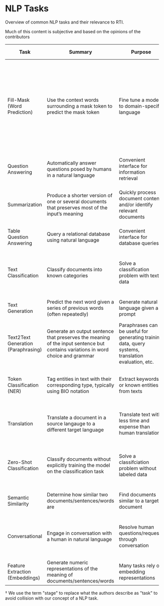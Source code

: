 # NLP Tasks

Overview of common NLP tasks and their relevance to RTI.

Much of this content is subjective and based on the opinions of the contributors

| Task | Summary | Purpose | [Stage†](https://www.annualreviews.org/doi/full/10.1146/annurev-polisci-053119-015921) | Requirements | Example RTI application | Relevance to RTI |
|---|---|---|---|---|---|---|
| Fill-Mask (Word Prediction) | Use the context words surrounding a mask token to predict the mask token | Fine tune a model to domain-specific language | | Pretrained model, domain-specific texts | Improve performance on a NLP task using a pretrained model with esoteric, domain-specific language, e.g. language related to a specific health problem | Medium |
| Question Answering | Automatically answer questions posed by humans in a natural language | Convenient interface for information retrieval | | Iterative data labeling process, usually a deep learning model | Tool to help client expore a knowledge base | Low |
| Summarization | Produce a shorter version of one or several documents that preserves most of the input’s meaning | Quickly process document content and/or identify relevant documents | | Model evaluation can be difficult | Tool to summarize proposals, RFAs, or research papers | Medium |
| Table Question Answering | Query a relational database using natural language | Convenient interface for database queries | |Data must be in relational database format | Feature of a web app for data exploration | Medium |
| Text Classification | Classify documents into known categories | Solve a classification problem with text data | Measurement, Prediction | Requires labeled data | Relevance modeling - is a document relvant to a given research question | High |
| Text Generation | Predict the next word given a series of previous words (often repeatedly) | Generate natural language given a prompt | | Large deep learning model needed for best performance | Applied indirectly in conversational projects | Low |
| Text2Text Generation (Paraphrasing) | Generate an output sentence that preserves the meaning of the input sentence but contains variations in word choice and grammar | Paraphrases can be useful for generating training data, query systems, translation evaluation, etc. | | Model evaluation can be difficult | Generate additional training data | High |
| Token Classification (NER) | Tag entities in text with their corresponding type, typically using BIO notation | Extract keywords or known entities from texts | Discovery, Measurement | Requires labeled data; BIO labeling is intensive | Extract a domain-specific entity (e.g. drugs) from social media posts | High |
| Translation | Translate a document in a source langauge to a different target language | Translate text with less time and expense than human translation | | Large deep learning model needed for best performance | Translate survey input in multiple languages to a single target language | Low |
| Zero-Shot Classification | Classify documents without explicitly training the model on the classification task | Solve a classifciation problem without labeled data | Measurement, Prediction | Deep learning model, can be computationally expensive | Any classification problem where labeled data is not available / prohibitive | Medium |
| Semantic Similarity | Determine how similar two documents/sentences/words are | Find documents similar to a target document | Discovery | Generate embeddings or use pre-trained embeddings | Find proposal texts similar to a target RFA (e.g. Rfpro) | Medium |
| Conversational | Engage in conversation with a human in natural language | Resolve human questions/requests through conversation | | Iterative data labeling process, deep learning model | Build a chatbot to converse with a target population, e.g. victims of burglary | High |
| Feature Extraction (Embeddings) | Generate numeric representations of the meaning of documents/sentences/words | Many tasks rely on embedding representations | Discovery | Full document texts for training | Cluster terms based on similarity of meaning | High |

† We use the term "stage" to replace what the authors describe as "task" to avoid collision with our concept of a NLP task.